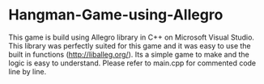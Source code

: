 # Hangman-Game-using-Allegro
This game is build using Allegro library in C++ on Microsoft Visual Studio. This library was perfectly suited for this  game and it was easy to use the built in functions (http://liballeg.org/). Its a simple game to make and the logic is easy to understand. Please refer to main.cpp for commented code line by line.
